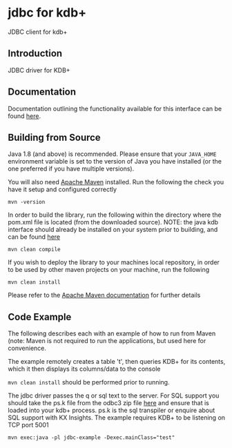 # jdbc for kdb+
JDBC client for kdb+

## Introduction

JDBC driver for KDB+

## Documentation

Documentation outlining the functionality available for this interface can be found [here](https://code.kx.com/q/interfaces/jdbc-client-for-kdb/).

## Building from Source

Java 1.8 (and above) is recommended. Please ensure that your `JAVA_HOME` environment variable is set to the version of Java you have installed (or the one preferred if you have multiple versions).

You will also need [Apache Maven](https://maven.apache.org/) installed. Run the following the check you have it setup and configured correctly

`mvn -version`

In order to build the library, run the following within the directory where the pom.xml file is located (from the downloaded source). NOTE: the java kdb interface should already be installed on your system prior to building, and can be found [here](https://github.com/KxSystems/javakdb/releases/tag/1.0)

`mvn clean compile`

If you wish to deploy the library to your machines local repository, in order to be used by other maven projects on your machine, run the following

`mvn clean install`

Please refer to the [Apache Maven documentation](https://maven.apache.org/guides/index.html) for further details

## Code Example

The following describes each with an example of how to run from Maven (note: Maven is not required to run the applications, but used here for convenience. 

The example remotely creates a table 't', then queries KDB+ for its contents, which it then displays its columns/data to the console

`mvn clean install` should be performed prior to running.

The jdbc driver passes the q or sql text to the server. For SQL support you should take the ps.k file from the odbc3 zip file [here](https://code.kx.com/v2/interfaces/q-server-for-odbc3/)
and ensure that is loaded into your kdb+ process. ps.k is the sql transpiler or enquire about SQL support with KX Insights. The example requires KDB+ to be listening on TCP port 5001

```mvn exec:java -pl jdbc-example -Dexec.mainClass="test"```
